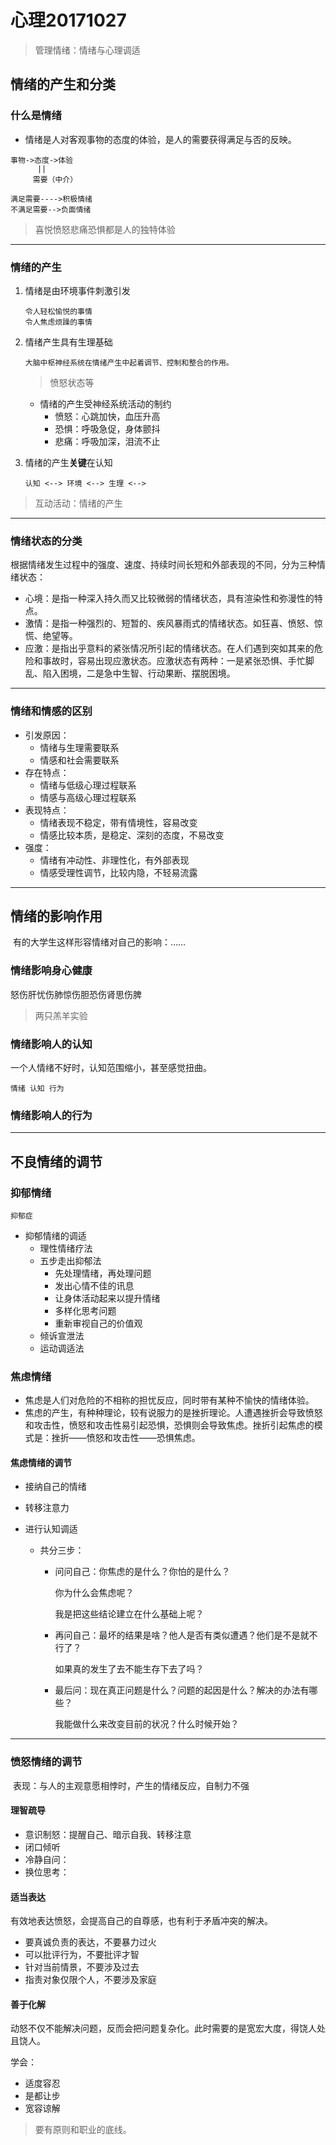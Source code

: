 # 心理20171027

> 管理情绪：情绪与心理调适

## 情绪的产生和分类

### 什么是情绪

- 情绪是人对客观事物的态度的体验，是人的需要获得满足与否的反映。

```
事物->态度->体验
      ||
     需要（中介）

满足需要---->积极情绪
不满足需要-->负面情绪
```

> 喜悦愤怒悲痛恐惧都是人的独特体验

---

### 情绪的产生

1. 情绪是由环境事件刺激引发

   ```
   令人轻松愉悦的事情
   令人焦虑烦躁的事情
   ```

2. 情绪产生具有生理基础

   ```
   大脑中枢神经系统在情绪产生中起着调节、控制和整合的作用。
   ```

   > 愤怒状态等

   - 情绪的产生受神经系统活动的制约
     - 愤怒：心跳加快，血压升高
     - 恐惧：呼吸急促，身体颤抖
     - 悲痛：呼吸加深，泪流不止

3. 情绪的产生**关键**在认知

   ```
   认知 <--> 环境 <--> 生理 <-->
   ```

> 互动活动：情绪的产生

----

### 情绪状态的分类

根据情绪发生过程中的强度、速度、持续时间长短和外部表现的不同，分为三种情绪状态：

- 心境：是指一种深入持久而又比较微弱的情绪状态，具有渲染性和弥漫性的特点。
- 激情：是指一种强烈的、短暂的、疾风暴雨式的情绪状态。如狂喜、愤怒、惊慌、绝望等。
- 应激：是指出乎意料的紧张情况所引起的情绪状态。在人们遇到突如其来的危险和事故时，容易出现应激状态。应激状态有两种：一是紧张恐惧、手忙脚乱、陷入困境，二是急中生智、行动果断、摆脱困境。

---

### 情绪和情感的区别

- 引发原因：
  - 情绪与生理需要联系
  - 情感和社会需要联系
- 存在特点：
  - 情绪与低级心理过程联系
  - 情感与高级心理过程联系
- 表现特点：
  - 情绪表现不稳定，带有情境性，容易改变
  - 情感比较本质，是稳定、深刻的态度，不易改变
- 强度：
  - 情绪有冲动性、非理性化，有外部表现
  - 情感受理性调节，比较内隐，不轻易流露

---

## 情绪的影响作用

​	有的大学生这样形容情绪对自己的影响：……

### 情绪影响身心健康

怒伤肝忧伤肺惊伤胆恐伤肾思伤脾

> 两只羔羊实验

### 情绪影响人的认知

一个人情绪不好时，认知范围缩小，甚至感觉扭曲。

```
情绪 认知 行为
```

### 情绪影响人的行为

----

## 不良情绪的调节

### 抑郁情绪

```
抑郁症
```

- 抑郁情绪的调适
  - 理性情绪疗法
  - 五步走出抑郁法
    - 先处理情绪，再处理问题
    - 发出心情不佳的讯息
    - 让身体活动起来以提升情绪
    - 多样化思考问题
    - 重新审视自己的价值观
  - 倾诉宣泄法
  - 运动调适法



### 焦虑情绪

- 焦虑是人们对危险的不相称的担忧反应，同时带有某种不愉快的情绪体验。
- 焦虑的产生，有种种理论，较有说服力的是挫折理论。人遭遇挫折会导致愤怒和攻击性，愤怒和攻击性易引起恐惧，恐惧则会导致焦虑。挫折引起焦虑的模式是：挫折——愤怒和攻击性——恐惧焦虑。

#### 焦虑情绪的调节

- 接纳自己的情绪

- 转移注意力

- 进行认知调适

  - 共分三步：

    - 问问自己：你焦虑的是什么？你怕的是什么？

      你为什么会焦虑呢？

      我是把这些结论建立在什么基础上呢？

    - 再问自己：最坏的结果是啥？他人是否有类似遭遇？他们是不是就不行了？

      如果真的发生了去不能生存下去了吗？

    - 最后问：现在真正问题是什么？问题的起因是什么？解决的办法有哪些？

      我能做什么来改变目前的状况？什么时候开始？

---

### 愤怒情绪的调节

​	表现：与人的主观意愿相悖时，产生的情绪反应，自制力不强

#### 理智疏导

- 意识制怒：提醒自己、暗示自我、转移注意
- 闭口倾听
- 冷静自问：
- 换位思考：

#### 适当表达

有效地表达愤怒，会提高自己的自尊感，也有利于矛盾冲突的解决。

- 要真诚负责的表达，不要暴力过火
- 可以批评行为，不要批评才智
- 针对当前情景，不要涉及过去
- 指责对象仅限个人，不要涉及家庭

#### 善于化解

动怒不仅不能解决问题，反而会把问题复杂化。此时需要的是宽宏大度，得饶人处且饶人。

学会：

- 适度容忍
- 是都让步
- 宽容谅解

> 要有原则和职业的底线。


